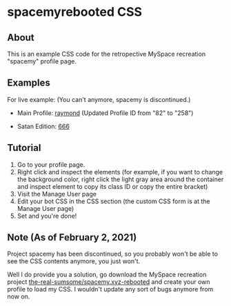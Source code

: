 # spacemyrebooted CSS

## About
This is an example CSS code for the retropective MySpace recreation "spacemy" profile page.

## Examples
For live example: (You can't anymore, spacemy is discontinued.)

 - Main Profile: [raymond](https://www.spacemy.xyz/profile.php?id=258) (Updated Profile ID from "82" to "258")
 
 - Satan Edition: [666](https://www.spacemy.xyz/profile.php?id=195)

## Tutorial
1. Go to your profile page.
2. Right click and inspect the elements (for example, if you want to change the background color, right click the light gray area around the container and inspect element to copy its class ID or copy the entire bracket)
3. Visit the Manage User page
4. Edit your bot CSS in the CSS section (the custom CSS form is at the Manage User page)
5. Set and you're done!

## Note (As of February 2, 2021)
Project spacemy has been discontinued, so you probably won't be able to see the CSS contents anymore, you just won't.

Well I do provide you a solution, go download the MySpace recreation project [the-real-sumsome/spacemy.xyz-rebooted](https://github.com/the-real-sumsome/spacemy.xyz-rebooted) and create your own profile to load my CSS. I wouldn't update any sort of bugs anymore from now on.
